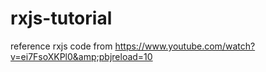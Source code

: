 # rxjs-tutorial
reference rxjs code from https://www.youtube.com/watch?v=ei7FsoXKPl0&amp;pbjreload=10
